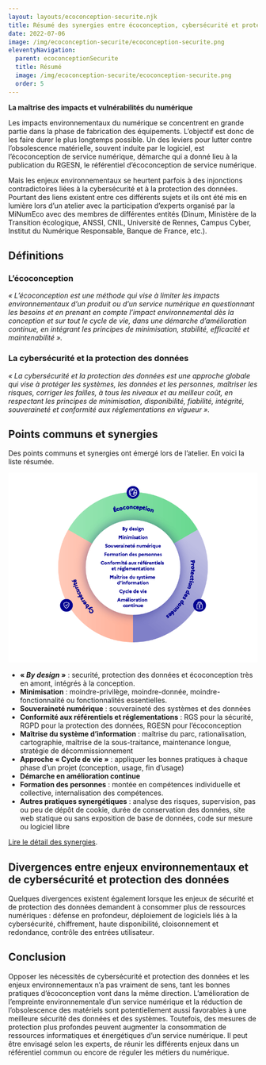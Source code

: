 ```yaml
---
layout: layouts/ecoconception-securite.njk
title: Résumé des synergies entre écoconception, cybersécurité et protection des données
date: 2022-07-06
image: /img/ecoconception-securite/ecoconception-securite.png
eleventyNavigation:
  parent: ecoconceptionSecurite
  title: Résumé
  image: /img/ecoconception-securite/ecoconception-securite.png
  order: 5
---
```


**La maîtrise des impacts et vulnérabilités du numérique**

Les impacts environnementaux du numérique se concentrent en grande partie dans la phase de fabrication des équipements. L’objectif est donc de les faire durer le plus longtemps possible. Un des leviers pour lutter contre l’obsolescence matérielle, souvent induite par le logiciel, est l’écoconception de service numérique, démarche qui a donné lieu à la publication du RGESN, le référentiel d’écoconception de service numérique.

Mais les enjeux environnementaux se heurtent parfois à des injonctions contradictoires liées à la cybersécurité et à la protection des données. Pourtant des liens existent entre ces différents sujets et ils ont été mis en lumière lors d’un atelier avec la participation d’experts organisé par la MiNumEco avec des membres de différentes entités (Dinum, Ministère de la Transition écologique, ANSSI, CNIL, Université de Rennes, Campus Cyber, Institut du Numérique Responsable, Banque de France, etc.).

## Définitions

### L’écoconception

*« L’écoconception est une méthode qui vise à limiter les impacts environnementaux d’un produit ou d’un service numérique en questionnant les besoins et en prenant en compte l’impact environnemental dès la conception et sur tout le cycle de vie, dans une démarche d’amélioration continue, en intégrant les principes de minimisation, stabilité, efficacité et maintenabilité ».*

### La cybersécurité et la protection des données

*« La cybersécurité et la protection des données est une approche globale qui vise à protéger les systèmes, les données et les personnes, maîtriser les risques, corriger les failles, à tous les niveaux et au meilleur coût, en respectant les principes de minimisation, disponibilité, fiabilité, intégrité, souveraineté et conformité aux réglementations en vigueur ».*

## Points communs et synergies

Des points communs et synergies ont émergé lors de l’atelier. En voici la liste résumée.

![](/img/ecoconception-securite/syntheses-des-synergies.png)

- **« *By design* »** : securité, protection des données et écoconception très en amont, intégrés à la conception.
- **Minimisation** : moindre-privilège, moindre-donnée, moindre-fonctionnalité ou fonctionnalités essentielles.
- **Souveraineté numérique** : souveraineté des systèmes et des données
- **Conformité aux référentiels et réglementations** : RGS pour la sécurité, RGPD pour la protection des données, RGESN pour l’écoconception
- **Maîtrise du système d’information** : maîtrise du parc, rationalisation, cartographie, maîtrise de la sous-traitance, maintenance longue, stratégie de décommissionnement
- **Approche « Cycle de vie »** : appliquer les bonnes pratiques à chaque phase d’un projet (conception, usage, fin d’usage)
- **Démarche en amélioration continue**
- **Formation des personnes** : montée en compétences individuelle et collective, internalisation des compétences.
- **Autres pratiques synergétiques** : analyse des risques, supervision, pas ou peu de dépôt de cookie, durée de conservation des données, site web statique ou sans exposition de base de données, code sur mesure ou logiciel libre

<div class="fr-highlight">

[Lire le détail des synergies](/publications/ecoconception-securite/synergies-et-divergences/).

</div>

## Divergences entre enjeux environnementaux et de cybersécurité et protection des données

Quelques divergences existent également lorsque les enjeux de sécurité et de protection des données demandent à consommer plus de ressources numériques : défense en profondeur, déploiement de logiciels liés à la cybersécurité, chiffrement, haute disponibilité, cloisonnement et redondance, contrôle des entrées utilisateur.

## Conclusion

Opposer les nécessités de cybersécurité et protection des données et les enjeux environnementaux n’a pas vraiment de sens, tant les bonnes pratiques d’écoconception vont dans la même direction. L’amélioration de l’empreinte environnementale d’un service numérique et la réduction de l’obsolescence des matériels sont potentiellement aussi favorables à une meilleure sécurité des données et des systèmes. Toutefois, des mesures de protection plus profondes peuvent augmenter la consommation de ressources informatiques et énergétiques d’un service numérique. Il peut être envisagé selon les experts, de réunir les différents enjeux dans un référentiel commun ou encore de réguler les métiers du numérique.
